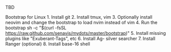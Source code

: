 TBD

Bootstrap for Linux
    1. Install git
    2. Install tmux, vim
    3. Optionally install neovim and change the bootstrap to load nvim instead of vim
    4. Run the bootstrap
        sh -c "$(curl -fsSL https://raw.github.com/senavis/mydots/master/bootstrap)"
    5. Install missing plugins like "Exuberant-Tags", etc
    6. Install Ag- silver searcher
    7. Install Ranger (optional)
    8. Install base-16 shell
